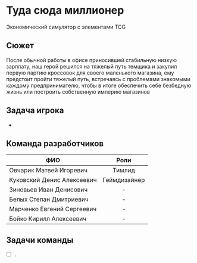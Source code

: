 # Туда сюда миллионер
Экономический симулятор с элементами TCG
## Сюжет
После обычной работы в офисе приносившей стабильную низкую зарплату, наш герой решился на тяжелый путь темщика и закупил первую партию кроссовок для своего маленького магазина, ему предстоит пройти тяжелый путь, встречаясь с проблемами знакомыми каждому предпринимателю, чтобы в итоге обеспечить себе безбедную жизнь или построить собственную империю магазинов
## Задача игрока
-
## Команда разработчиков
| ФИО | Роли |
| --- | :---: |
| Овчарик Матвей Игоревич | Тимлид |
| Куковский Денис Алексеевич | Геймдизайнер |
| Зиновьев Иван Денисович | - |
| Белых Степан Дмитриевич | - |
| Марченко Евгений Сергеевич  | - |
| Бойко Кирилл Алексеевич | - |
## Задачи команды
- [ ] .
